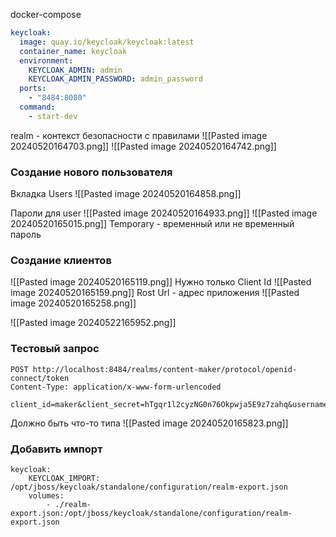 docker-compose
```yml
keycloak:  
  image: quay.io/keycloak/keycloak:latest  
  container_name: keycloak  
  environment:  
    KEYCLOAK_ADMIN: admin  
    KEYCLOAK_ADMIN_PASSWORD: admin_password  
  ports:  
    - "8484:8080"  
  command:  
    - start-dev
```
realm - контекст безопасности с правилами
![[Pasted image 20240520164703.png]]
![[Pasted image 20240520164742.png]]

### Создание нового пользователя
Вкладка Users
![[Pasted image 20240520164858.png]]

Пароли для user
![[Pasted image 20240520164933.png]]
![[Pasted image 20240520165015.png]]
Temporary - временный или не временный пароль

### Создание клиентов
![[Pasted image 20240520165119.png]]
Нужно только Client Id
![[Pasted image 20240520165159.png]]
Rost Url - адрес приложения
![[Pasted image 20240520165258.png]]

![[Pasted image 20240522165952.png]]
### Тестовый запрос
```
POST http://localhost:8484/realms/content-maker/protocol/openid-connect/token  
Content-Type: application/x-www-form-urlencoded  
  
client_id=maker&client_secret=hTgqr1l2cyzNG0n76Okpwja5E9z7zahq&username=testUser&password=password&grant_type=password
```
Должно быть что-то типа
![[Pasted image 20240520165823.png]]



### Добавить импорт
```
keycloak:      
	KEYCLOAK_IMPORT: /opt/jboss/keycloak/standalone/configuration/realm-export.json    
	volumes:      
		- ./realm-export.json:/opt/jboss/keycloak/standalone/configuration/realm-export.json
```